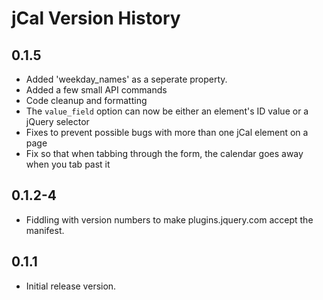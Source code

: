 
# jCal Version History

## 0.1.5

* Added 'weekday_names' as a seperate property.
* Added a few small API commands
* Code cleanup and formatting
* The `value_field` option can now be either an element's ID value or a jQuery selector
* Fixes to prevent possible bugs with more than one jCal element on a page
* Fix so that when tabbing through the form, the calendar goes away when you tab past it

## 0.1.2-4

* Fiddling with version numbers to make plugins.jquery.com accept the manifest.

## 0.1.1

* Initial release version.
